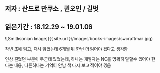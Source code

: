 ## 저자 : 산드로 만쿠소 , 권오인 / 길벗

## 읽은기간 : 18.12.29 ~ 19.01.06

![Smithsonian Image]({{ site.url }}/images/books-images/swcraftman.jpg)

작년 초에 읽고, 다시 읽었는데 6개월 뒤 한번 더 읽어야 겠다고 생각함

인상 깊었던 부분이 두군데 있었는데,
하나는 개발자는 NO를 명확히 말할수 있어야 한다는 내용, 다른하나는 기억이 안남 책 다시 보고 적어야 겠음
